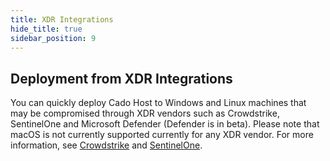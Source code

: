 ```yaml
---
title: XDR Integrations
hide_title: true
sidebar_position: 9
---
```


## Deployment from XDR Integrations
You can quickly deploy Cado Host to Windows and Linux machines that may be compromised through XDR vendors such as Crowdstrike, SentinelOne and Microsoft Defender (Defender is in beta). Please note that macOS is not currently supported currently for any XDR vendor. 
For more information, see [Crowdstrike](/cado-response/manage/integrations/xdr/crowdstrike) and [SentinelOne](/cado-response/manage/integrations/xdr/sentinelone). 
